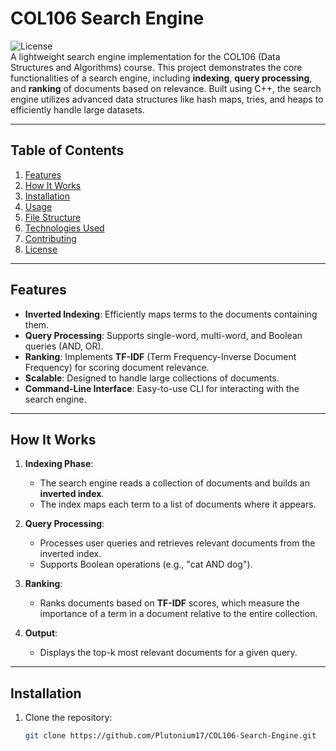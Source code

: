 # COL106 Search Engine

![License](https://img.shields.io/badge/License-MIT-blue)  
A lightweight search engine implementation for the COL106 (Data Structures and Algorithms) course. This project demonstrates the core functionalities of a search engine, including **indexing**, **query processing**, and **ranking** of documents based on relevance. Built using C++, the search engine utilizes advanced data structures like hash maps, tries, and heaps to efficiently handle large datasets.

---

## Table of Contents
1. [Features](#features)
2. [How It Works](#how-it-works)
3. [Installation](#installation)
4. [Usage](#usage)
5. [File Structure](#file-structure)
6. [Technologies Used](#technologies-used)
7. [Contributing](#contributing)
8. [License](#license)

---

## Features

- **Inverted Indexing**: Efficiently maps terms to the documents containing them.
- **Query Processing**: Supports single-word, multi-word, and Boolean queries (AND, OR).
- **Ranking**: Implements **TF-IDF** (Term Frequency-Inverse Document Frequency) for scoring document relevance.
- **Scalable**: Designed to handle large collections of documents.
- **Command-Line Interface**: Easy-to-use CLI for interacting with the search engine.

---

## How It Works

1. **Indexing Phase**:
   - The search engine reads a collection of documents and builds an **inverted index**.
   - The index maps each term to a list of documents where it appears.

2. **Query Processing**:
   - Processes user queries and retrieves relevant documents from the inverted index.
   - Supports Boolean operations (e.g., "cat AND dog").

3. **Ranking**:
   - Ranks documents based on **TF-IDF** scores, which measure the importance of a term in a document relative to the entire collection.

4. **Output**:
   - Displays the top-k most relevant documents for a given query.

---

## Installation

1. Clone the repository:
   ```bash
   git clone https://github.com/Plutonium17/COL106-Search-Engine.git
